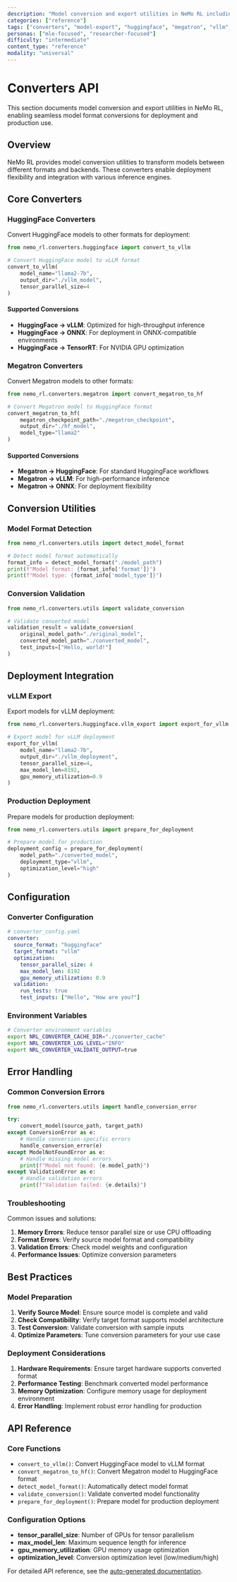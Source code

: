 ```yaml
---
description: "Model conversion and export utilities in NeMo RL including HuggingFace to vLLM conversions and Megatron model support"
categories: ["reference"]
tags: ["converters", "model-export", "huggingface", "megatron", "vllm", "deployment"]
personas: ["mle-focused", "researcher-focused"]
difficulty: "intermediate"
content_type: "reference"
modality: "universal"
---
```


# Converters API

This section documents model conversion and export utilities in NeMo RL, enabling seamless model format conversions for deployment and production use.

## Overview

NeMo RL provides model conversion utilities to transform models between different formats and backends. These converters enable deployment flexibility and integration with various inference engines.

## Core Converters

### HuggingFace Converters

Convert HuggingFace models to other formats for deployment:

```python
from nemo_rl.converters.huggingface import convert_to_vllm

# Convert HuggingFace model to vLLM format
convert_to_vllm(
    model_name="llama2-7b",
    output_dir="./vllm_model",
    tensor_parallel_size=4
)
```

#### Supported Conversions

- **HuggingFace → vLLM**: Optimized for high-throughput inference
- **HuggingFace → ONNX**: For deployment in ONNX-compatible environments
- **HuggingFace → TensorRT**: For NVIDIA GPU optimization

### Megatron Converters

Convert Megatron models to other formats:

```python
from nemo_rl.converters.megatron import convert_megatron_to_hf

# Convert Megatron model to HuggingFace format
convert_megatron_to_hf(
    megatron_checkpoint_path="./megatron_checkpoint",
    output_dir="./hf_model",
    model_type="llama2"
)
```

#### Supported Conversions

- **Megatron → HuggingFace**: For standard HuggingFace workflows
- **Megatron → vLLM**: For high-performance inference
- **Megatron → ONNX**: For deployment flexibility

## Conversion Utilities

### Model Format Detection

```python
from nemo_rl.converters.utils import detect_model_format

# Detect model format automatically
format_info = detect_model_format("./model_path")
print(f"Model format: {format_info['format']}")
print(f"Model type: {format_info['model_type']}")
```

### Conversion Validation

```python
from nemo_rl.converters.utils import validate_conversion

# Validate converted model
validation_result = validate_conversion(
    original_model_path="./original_model",
    converted_model_path="./converted_model",
    test_inputs=["Hello, world!"]
)
```

## Deployment Integration

### vLLM Export

Export models for vLLM deployment:

```python
from nemo_rl.converters.huggingface.vllm_export import export_for_vllm

# Export model for vLLM deployment
export_for_vllm(
    model_name="llama2-7b",
    output_dir="./vllm_deployment",
    tensor_parallel_size=4,
    max_model_len=8192,
    gpu_memory_utilization=0.9
)
```

### Production Deployment

Prepare models for production deployment:

```python
from nemo_rl.converters.utils import prepare_for_deployment

# Prepare model for production
deployment_config = prepare_for_deployment(
    model_path="./converted_model",
    deployment_type="vllm",
    optimization_level="high"
)
```

## Configuration

### Converter Configuration

```yaml
# converter_config.yaml
converter:
  source_format: "huggingface"
  target_format: "vllm"
  optimization:
    tensor_parallel_size: 4
    max_model_len: 8192
    gpu_memory_utilization: 0.9
  validation:
    run_tests: true
    test_inputs: ["Hello", "How are you?"]
```

### Environment Variables

```bash
# Converter environment variables
export NRL_CONVERTER_CACHE_DIR="./converter_cache"
export NRL_CONVERTER_LOG_LEVEL="INFO"
export NRL_CONVERTER_VALIDATE_OUTPUT=true
```

## Error Handling

### Common Conversion Errors

```python
from nemo_rl.converters.utils import handle_conversion_error

try:
    convert_model(source_path, target_path)
except ConversionError as e:
    # Handle conversion-specific errors
    handle_conversion_error(e)
except ModelNotFoundError as e:
    # Handle missing model errors
    print(f"Model not found: {e.model_path}")
except ValidationError as e:
    # Handle validation errors
    print(f"Validation failed: {e.details}")
```

### Troubleshooting

Common issues and solutions:

1. **Memory Errors**: Reduce tensor parallel size or use CPU offloading
2. **Format Errors**: Verify source model format and compatibility
3. **Validation Errors**: Check model weights and configuration
4. **Performance Issues**: Optimize conversion parameters

## Best Practices

### Model Preparation

1. **Verify Source Model**: Ensure source model is complete and valid
2. **Check Compatibility**: Verify target format supports model architecture
3. **Test Conversion**: Validate conversion with sample inputs
4. **Optimize Parameters**: Tune conversion parameters for your use case

### Deployment Considerations

1. **Hardware Requirements**: Ensure target hardware supports converted format
2. **Performance Testing**: Benchmark converted model performance
3. **Memory Optimization**: Configure memory usage for deployment environment
4. **Error Handling**: Implement robust error handling for production

## API Reference

### Core Functions

- `convert_to_vllm()`: Convert HuggingFace model to vLLM format
- `convert_megatron_to_hf()`: Convert Megatron model to HuggingFace format
- `detect_model_format()`: Automatically detect model format
- `validate_conversion()`: Validate converted model functionality
- `prepare_for_deployment()`: Prepare model for production deployment

### Configuration Options

- **tensor_parallel_size**: Number of GPUs for tensor parallelism
- **max_model_len**: Maximum sequence length for inference
- **gpu_memory_utilization**: GPU memory usage optimization
- **optimization_level**: Conversion optimization level (low/medium/high)

For detailed API reference, see the [auto-generated documentation](nemo_rl/nemo_rl.converters). 